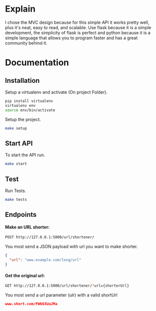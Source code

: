 # Explain

I chose the MVC design because for this simple API it works pretty well, plus it's neat, easy to read, and scalable. Use flask because it is a simple development, the simplicity of flask is perfect and python because it is a simple language that allows you to program faster and has a great community behind it.

# Documentation

## Installation

Setup a virtualenv and activate (On project Folder).

```sh
pip install virtualenv
virtualenv env
source env/bin/activate
```

Setup the project.

```sh
make setup
```

## Start API

To start the API run.

```sh
make start
```

## Test

Run Tests.

```sh
make tests
```
## Endpoints

#### Make an URL shorter:

```sh
POST http://127.0.0.1:5000/url/shortener/
```
You most send a JSON payload with url you want to make shorter.

```json
{
  "url": "www.example.com/long/url"
}
```

#### Get the original url:

```sh
GET http://127.0.0.1:5000/url/shortener/?url={shorterUrl}
```
You most send a url parameter (ulr) with a valid shortUrl

```json
www.short.com/FW663UaJMa
```